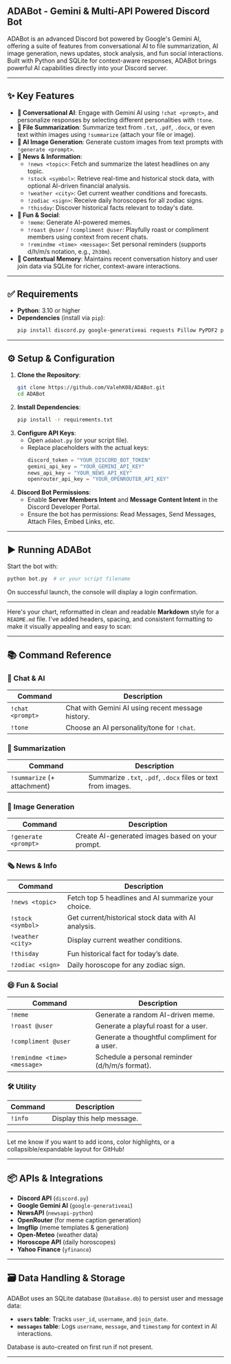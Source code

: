 ## ADABot - Gemini & Multi-API Powered Discord Bot

ADABot is an advanced Discord bot powered by Google's Gemini AI, offering a suite of features from conversational AI to file summarization, AI image generation, news updates, stock analysis, and fun social interactions. Built with Python and SQLite for context-aware responses, ADABot brings powerful AI capabilities directly into your Discord server.

---

## ✨ Key Features

- **🤖 Conversational AI**: Engage with Gemini AI using `!chat <prompt>`, and personalize responses by selecting different personalities with `!tone`.
- **📄 File Summarization**: Summarize text from `.txt`, `.pdf`, `.docx`, or even text within images using `!summarize` (attach your file or image).
- **🎨 AI Image Generation**: Generate custom images from text prompts with `!generate <prompt>`.
- **📰 News & Information**:
  - `!news <topic>`: Fetch and summarize the latest headlines on any topic.
  - `!stock <symbol>`: Retrieve real-time and historical stock data, with optional AI-driven financial analysis.
  - `!weather <city>`: Get current weather conditions and forecasts.
  - `!zodiac <sign>`: Receive daily horoscopes for all zodiac signs.
  - `!thisday`: Discover historical facts relevant to today's date.
- **🎉 Fun & Social**:
  - `!meme`: Generate AI-powered memes.
  - `!roast @user` / `!compliment @user`: Playfully roast or compliment members using context from recent chats.
  - `!remindme <time> <message>`: Set personal reminders (supports d/h/m/s notation, e.g., `2h30m`).
- **🧠 Contextual Memory**: Maintains recent conversation history and user join data via SQLite for richer, context-aware interactions.

---

## ✅ Requirements

- **Python**: 3.10 or higher
- **Dependencies** (install via `pip`):
  ```bash
  pip install discord.py google-generativeai requests Pillow PyPDF2 python-docx nest_asyncio python-dateutil newsapi-python beautifulsoup4 yfinance
  ```

---

## ⚙️ Setup & Configuration

1. **Clone the Repository**:
   ```bash
   git clone https://github.com/ValehK08/ADABot.git
   cd ADABot
   ```
2. **Install Dependencies**:
   ```bash
   pip install -r requirements.txt
   ```
3. **Configure API Keys**:
   - Open `adabot.py` (or your script file).
   - Replace placeholders with the actual keys:
     ```python
     discord_token = "YOUR_DISCORD_BOT_TOKEN"
     gemini_api_key = "YOUR_GEMINI_API_KEY"
     news_api_key = "YOUR_NEWS_API_KEY"
     openrouter_api_key = "YOUR_OPENROUTER_API_KEY"
     ```
4. **Discord Bot Permissions**:
   - Enable **Server Members Intent** and **Message Content Intent** in the Discord Developer Portal.
   - Ensure the bot has permissions: Read Messages, Send Messages, Attach Files, Embed Links, etc.

---

## ▶️ Running ADABot

Start the bot with:
```bash
python bot.py  # or your script filename
```
On successful launch, the console will display a login confirmation.

---

Here's your chart, reformatted in clean and readable **Markdown** style for a `README.md` file. I've added headers, spacing, and consistent formatting to make it visually appealing and easy to scan:

---

## 📚 Command Reference
### 🧠 Chat & AI
| Command                | Description                                           |
|------------------------|-------------------------------------------------------|
| `!chat <prompt>`       | Chat with Gemini AI using recent message history.     |
| `!tone`                | Choose an AI personality/tone for `!chat`.            |

### 📝 Summarization
| Command                         | Description                                                       |
|----------------------------------|-------------------------------------------------------------------|
| `!summarize` (+ attachment)     | Summarize `.txt`, `.pdf`, `.docx` files or text from images.     |

### 🎨 Image Generation
| Command                | Description                                           |
|------------------------|-------------------------------------------------------|
| `!generate <prompt>`   | Create AI-generated images based on your prompt.      |

### 🗞️ News & Info
| Command                | Description                                           |
|------------------------|-------------------------------------------------------|
| `!news <topic>`        | Fetch top 5 headlines and AI summarize your choice.   |
| `!stock <symbol>`      | Get current/historical stock data with AI analysis.   |
| `!weather <city>`      | Display current weather conditions.                   |
| `!thisday`             | Fun historical fact for today’s date.                 |
| `!zodiac <sign>`       | Daily horoscope for any zodiac sign.                  |

### 😄 Fun & Social
| Command                        | Description                                           |
|--------------------------------|-------------------------------------------------------|
| `!meme`                        | Generate a random AI-driven meme.                     |
| `!roast @user`                 | Generate a playful roast for a user.                  |
| `!compliment @user`            | Generate a thoughtful compliment for a user.          |
| `!remindme <time> <message>`   | Schedule a personal reminder (d/h/m/s format).        |

### 🛠️ Utility
| Command        | Description                   |
|----------------|-------------------------------|
| `!info`        | Display this help message.     |

---

Let me know if you want to add icons, color highlights, or a collapsible/expandable layout for GitHub!

---

## 📦 APIs & Integrations

- **Discord API** (`discord.py`)
- **Google Gemini AI** (`google-generativeai`)
- **NewsAPI** (`newsapi-python`)
- **OpenRouter** (for meme caption generation)
- **Imgflip** (meme templates & generation)
- **Open-Meteo** (weather data)
- **Horoscope API** (daily horoscopes)
- **Yahoo Finance** (`yfinance`)

---

## 🗃️ Data Handling & Storage

ADABot uses an SQLite database (`DataBase.db`) to persist user and message data:

- **`users` table**: Tracks `user_id`, `username`, and `join_date`.
- **`messages` table**: Logs `username`, `message`, and `timestamp` for context in AI interactions.

Database is auto-created on first run if not present.

---
